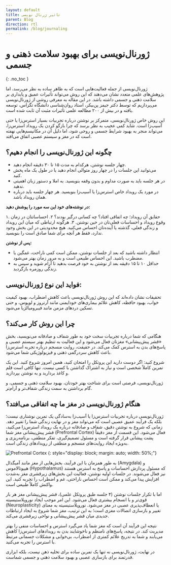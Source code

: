 ```yaml
---
layout: default
title: تاثیر ژرنال نویسی
parent: Blog
direction: rtl
permalink: /blog/journaling
---
```


# ژورنال‌نویسی برای بهبود سلامت ذهنی و جسمی
{: .no_toc }

ژورنال‌نویسی از جمله فعالیت‌هایی است که به ظاهر ساده به نظر می‌رسد، اما پژوهش‌های علمی متعدد نشان می‌دهند که این روش می‌تواند تأثیرات عمیق و پایداری بر سلامت ذهنی و جسمی داشته باشد. در این مقاله به معرفی روشی از ژورنال‌نویسی می‌پردازیم که توسط دکتر جیمز پن‌بیکر، استاد روان‌شناسی دانشگاه تگزاس، توسعه یافته و در بیش از ۲۰۰ مطالعه علمی تأثیرات مثبت آن ثابت شده است.

این روش خاص ژورنال‌نویسی، متمرکز بر نوشتن درباره تجربیات بسیار استرس‌زا یا حتی آسیب‌زا است. شاید کمی عجیب به نظر برسد که چرا بازگو کردن یک رویداد استرس‌زا، می‌تواند منجر به بهبود شرایط جسمی و روحی شود، اما دلیل آن در مکانیسم‌هایی نهفته است که در مغز و سیستم عصبی اتفاق می‌افتد.

## چگونه این ژورنال‌نویسی را انجام دهیم؟

- چهار جلسه نوشتن، هرکدام به مدت ۱۵ تا ۳۰ دقیقه انجام دهید.
- می‌توانید این جلسات را در چهار روز متوالی انجام دهید یا در طول یک ماه پخش کنید.
- در هر جلسه باید به صورت مداوم و بدون وقفه بنویسید. به املا و دستور زبان اهمیتی ندهید.
- در مورد یک رویداد خاص استرس‌زا یا آسیب‌زا بنویسید. هر چهار جلسه باید درباره همان رویداد باشد.

**در نوشته‌های خود این سه مورد را پوشش دهید:**

۱. حقایق آن رویداد؛ چه اتفاقی افتاد؟ چه کسانی درگیر بودند؟
۲. احساساتتان در زمان وقوع رویداد و احساسات فعلی‌تان در حین نوشتن.
۳. هرگونه ارتباطی که میان این رویداد و زندگی فعلی، گذشته یا آینده‌تان احساس می‌کنید. هیچ محدودیتی در این بخش وجود ندارد، فقط هر آنچه برای شما صادق است را بنویسید.

**پس از نوشتن:**

- انتظار داشته باشید که بعد از جلسات نوشتن، ممکن است کمی ناراحت، غمگین یا مضطرب باشید. این احساس طبیعی است و به مرور زمان بهتر می‌شود.
- حداقل ۱۰ تا ۱۵ دقیقه بعد از نوشتن به خود فرصت بدهید تا آرام شوید و سپس به زندگی روزمره بازگردید.

## فواید این نوع ژورنال‌نویسی:

تحقیقات نشان داده‌اند که این روش ژورنال‌نویسی باعث کاهش اضطراب، بهبود کیفیت خواب، بهبود حافظه، کاهش علائم بیماری‌های خودایمنی مانند آرتروز و لوپوس، و حتی تسکین دردهای مزمن مانند فیبرومیالژیا می‌شود.

## چرا این روش کار می‌کند؟

هنگامی که شما درباره تجربیات سخت خود به طور شفاف و صادقانه می‌نویسید، بخش «قشر پیش‌پیشانی» مغزتان فعال می‌شود و این فعالیت به تنظیم بهتر سیستم عصبی و پاسخ‌های بدن به استرس کمک می‌کند. در حقیقت، روایت منسجم درباره تجربه استرس‌زا باعث کاهش سردرگمی ذهنی و فیزیولوژیکی شما می‌شود.

شروع کنید: اگر دوست دارید این پروتکل را امتحان کنید، همین امروز شروع کنید. این یک تمرین کاملاً شخصی است و نیاز به اشتراک گذاشتن با کسی نیست. تنها کافی است قلم و کاغذ بردارید و به نوشتن بپردازید.

ژورنال‌نویسی، فرصتی است برای شناخت بهتر خودتان، بهبود سلامت ذهنی و جسمی، و گام برداشتن به سمت زندگی شفاف‌تر و آرام‌تر.

## هنگام ژورنال‌نویسی در مغز ما چه اتفاقی می‌افتد؟
ژورنال‌نویسی درباره تجربیات استرس‌زا یا آسیب‌زا به‌سادگی یک تمرین نوشتاری نیست؛ بلکه یک فرآیند عمیق عصبی است که می‌تواند مغز و در نهایت زندگی شما را تغییر دهد. زمانی که شروع به نوشتن دقیق، شفاف و صادقانه درباره یک رویداد استرس‌زا می‌کنید، قشر پیش‌پیشانی مغز شما (Prefrontal Cortex) فعال می‌شود. این قسمت از مغز دقیقاً پشت پیشانی قرار گرفته است و مسئول تصمیم‌گیری، تفکر منطقی، برنامه‌ریزی و به‌ویژه ایجاد روایت‌های منسجم و منطقی از رویدادهای زندگی است.

![Prefrontal Cortex](https://github.com/user-attachments/assets/0c36b7c1-67e9-4b65-bc94-d23438c5ad87)
{: style="display: block; margin: auto; width: 50%;"}

به طور همزمان با این فرآیند، بخش‌هایی از مغز مانند آمیگدال (Amygdala) و هیپوتالاموس (Hypothalamus) که مسئول پردازش احساسات و پاسخ به استرس هستند نیز فعال می‌شوند. در جلسات اولیه نوشتن، فعالیت این بخش‌های زیرقشری مغز به‌شدت افزایش پیدا می‌کند و ممکن است احساس ناراحتی، غم و اضطراب را تجربه کنید. این واکنش کاملاً طبیعی است.

اما با تکرار جلسات نوشتن (۴ جلسه طبق پروتکل علمی)، قشر پیش‌پیشانی مغز هر بار قوی‌تر و با انسجام بیشتری فعال می‌شود. این امر موجب ایجاد نوروپلاستیسیته (Neuroplasticity) یا انعطاف‌پذیری عصبی در مغز می‌شود. نوروپلاستیسیته به معنای تغییر و بازسازی اتصالات مغزی است؛ به این ترتیب، مغز شما شروع به ایجاد ارتباطات جدیدی میان قشر پیش‌پیشانی و نواحی زیرقشری می‌کند.

نتیجه این فرآیند آن است که مغز شما یاد می‌گیرد استرس و احساسات منفی را بهتر مدیریت کند. در نتیجه، پاسخ‌های نامنظم و ناخوشایند بدن به رویدادهای استرس‌زا کاهش می‌یابند و شما به تدریج علائم کمتری از اضطراب، بی‌خوابی و مشکلات جسمانی مرتبط با استرس را تجربه می‌کنید.

در نهایت، ژورنال‌نویسی نه تنها یک تمرین ساده برای تخلیه ذهن نیست، بلکه ابزاری قدرتمند برای بازسازی عصبی و بهبود سلامت ذهنی و جسمی شماست.


